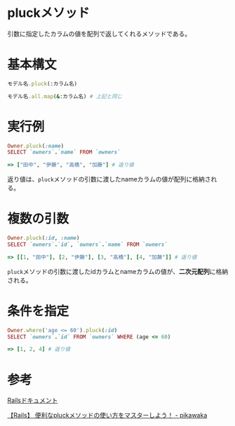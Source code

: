 # pluckメソッド

引数に指定したカラムの値を配列で返してくれるメソッドである。

# 基本構文

```ruby
モデル名.pluck(:カラム名)

モデル名.all.map(&:カラム名) # 上記と同じ
```

# 実行例

```ruby
Owner.pluck(:name)
SELECT `owners`.`name` FROM `owners`

=> ["田中", "伊藤", "高橋", "加藤"] # 返り値
```

返り値は、`pluck`メソッドの引数に渡したnameカラムの値が配列に格納される。

# 複数の引数

```ruby
Owner.pluck(:id, :name)
SELECT `owners`.`id`, `owners`.`name` FROM `owners`

=> [[1, "田中"], [2, "伊藤"], [3, "高橋"], [4, "加藤"]] # 返り値
```

`pluck`メソッドの引数に渡したidカラムとnameカラムの値が、**二次元配列**に格納される。

# 条件を指定

```ruby
Owner.where('age <= 60').pluck(:id)
SELECT `owners`.`id` FROM `owners` WHERE (age <= 60)

=> [1, 2, 4] # 返り値
```

# 参考

[Railsドキュメント](https://railsdoc.com/page/model_pluck)

[【Rails】 便利なpluckメソッドの使い方をマスターしよう！ - pikawaka](https://pikawaka.com/rails/pluck)